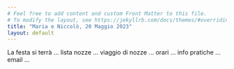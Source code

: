 ```yaml
---
# Feel free to add content and custom Front Matter to this file.
# To modify the layout, see https://jekyllrb.com/docs/themes/#overriding-theme-defaults
title: "Maria e Niccolò, 20 Maggio 2023"
layout: default
---
```

La festa si terrà ... lista nozze ... viaggio di nozze ... orari ... info pratiche ... email ...
